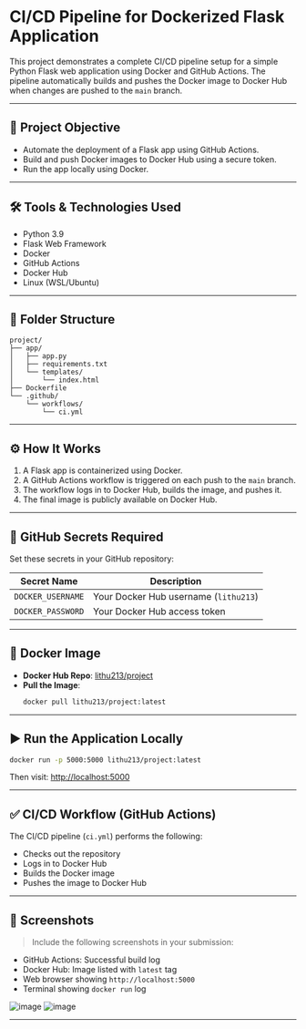 # CI/CD Pipeline for Dockerized Flask Application

This project demonstrates a complete CI/CD pipeline setup for a simple Python Flask web application using Docker and GitHub Actions. The pipeline automatically builds and pushes the Docker image to Docker Hub when changes are pushed to the `main` branch.

---

## 🚀 Project Objective

- Automate the deployment of a Flask app using GitHub Actions.
- Build and push Docker images to Docker Hub using a secure token.
- Run the app locally using Docker.

---

## 🛠️ Tools & Technologies Used

- Python 3.9  
- Flask Web Framework  
- Docker  
- GitHub Actions  
- Docker Hub  
- Linux (WSL/Ubuntu)

---

## 📁 Folder Structure

```
project/
├── app/
│   ├── app.py
│   ├── requirements.txt
│   └── templates/
│       └── index.html
├── Dockerfile
└── .github/
    └── workflows/
        └── ci.yml
```

---

## ⚙️ How It Works

1. A Flask app is containerized using Docker.
2. A GitHub Actions workflow is triggered on each push to the `main` branch.
3. The workflow logs in to Docker Hub, builds the image, and pushes it.
4. The final image is publicly available on Docker Hub.

---

## 🔐 GitHub Secrets Required

Set these secrets in your GitHub repository:

| Secret Name       | Description                         |
|-------------------|-------------------------------------|
| `DOCKER_USERNAME` | Your Docker Hub username (`lithu213`) |
| `DOCKER_PASSWORD` | Your Docker Hub access token        |

---

## 🐳 Docker Image

- **Docker Hub Repo**: [lithu213/project](https://hub.docker.com/r/lithu213/project)
- **Pull the Image**:
  ```bash
  docker pull lithu213/project:latest
  ```

---

## ▶️ Run the Application Locally

```bash
docker run -p 5000:5000 lithu213/project:latest
```

Then visit: [http://localhost:5000](http://localhost:5000)

---

## ✅ CI/CD Workflow (GitHub Actions)

The CI/CD pipeline (`ci.yml`) performs the following:

- Checks out the repository
- Logs in to Docker Hub
- Builds the Docker image
- Pushes the image to Docker Hub

---

## 📸 Screenshots

> Include the following screenshots in your submission:
- GitHub Actions: Successful build log
- Docker Hub: Image listed with `latest` tag
- Web browser showing `http://localhost:5000`
- Terminal showing `docker run` log


![image](https://github.com/user-attachments/assets/5afc6d25-07fe-44b2-9603-27f3407c63a3)
![image](https://github.com/user-attachments/assets/9a46d5f7-6356-46a4-a684-d652b769fe4a)



---


